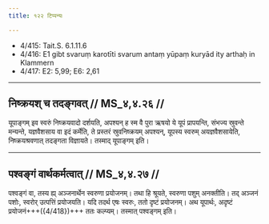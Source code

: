 ```yaml
---
title: १२२ टिप्पन्यः

---
```

- 4/415: Tait.S. 6.1.11.6
- 4/416: E1 gibt svaruṃ karotīti svarum antaṃ yūpaṃ kuryād ity arthaḥ in Klammern
- 4/417: E2: 5,99; E6: 2,61

____________________________________________


## निष्क्रयश् च तदङ्गवत् // MS_४,४.२६ //

यूपाङ्गम् इव स्वरुं निष्क्रयवादो दर्शयति, अपश्यन् ह स्म वै पुरा ऋषयो ये यूपं प्रापयन्ति, संभज्य स्रुवन्ते मन्यन्ते, यज्ञवैशसाय वा इदं कर्मेति, ते प्रस्तरं स्रुवनिष्क्रयम् अपश्यन्, यूपस्य स्वरुम् अयज्ञवैशसायेति, निष्क्रयश्रवणात् तदङ्गता विज्ञायते। तस्माद् यूपाङ्गम् इति।


____________________________________________


## पश्वङ्गं वार्थकर्मत्वात् // MS_४,४.२७ //

पश्वङ्गं वा, तस्य ह्य् अञ्जनार्थेन स्वरुणा प्रयोजनम्। तथा हि श्रूयते, स्वरुणा पशुम् अनक्तीति। तद् अञ्जनं पशोः, स्वरोर् उत्पत्तिं प्रयोजयति। यदि तदर्थ एषः स्वरुः, ततो दृष्टं प्रयोजनम्। अथ यूपार्थः, अदृष्टं प्रयोजनं+++({4/418})+++ ततः कल्प्यम्। तस्मात् पश्वङ्गम् इति।
